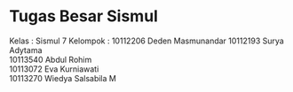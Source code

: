 # Tugas Besar Sismul
Kelas     : Sismul 7
Kelompok	:
10112206	Deden Masmunandar
10112193	Surya Adytama		
10113540	Abdul Rohim		
10113072	Eva Kurniawati		
10113270	Wiedya Salsabila M		
